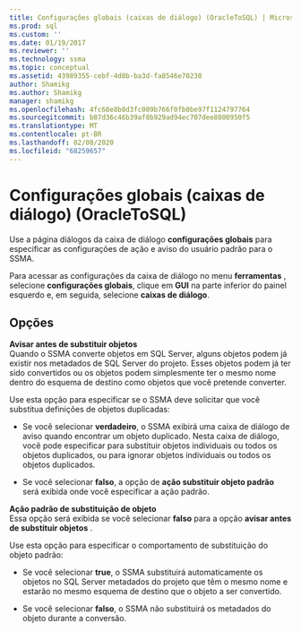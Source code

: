 ```yaml
---
title: Configurações globais (caixas de diálogo) (OracleToSQL) | Microsoft Docs
ms.prod: sql
ms.custom: ''
ms.date: 01/19/2017
ms.reviewer: ''
ms.technology: ssma
ms.topic: conceptual
ms.assetid: 43989355-cebf-4d8b-ba3d-fa8546e70230
author: Shamikg
ms.author: Shamikg
manager: shamikg
ms.openlocfilehash: 4fc68e8b8d3fc009b766f0fb0be97f1124797764
ms.sourcegitcommit: b87d36c46b39af8b929ad94ec707dee8800950f5
ms.translationtype: MT
ms.contentlocale: pt-BR
ms.lasthandoff: 02/08/2020
ms.locfileid: "68259657"
---
```

# <a name="global-settings-dialogs--oracletosql"></a>Configurações globais (caixas de diálogo) (OracleToSQL)
Use a página diálogos da caixa de diálogo **configurações globais** para especificar as configurações de ação e aviso do usuário padrão para o SSMA.  
  
Para acessar as configurações da caixa de diálogo no menu **ferramentas** , selecione **configurações globais**, clique em **GUI** na parte inferior do painel esquerdo e, em seguida, selecione **caixas de diálogo**.  
  
## <a name="options"></a>Opções  
**Avisar antes de substituir objetos**  
Quando o SSMA converte objetos em SQL Server, alguns objetos podem já existir nos metadados de SQL Server do projeto. Esses objetos podem já ter sido convertidos ou os objetos podem simplesmente ter o mesmo nome dentro do esquema de destino como objetos que você pretende converter.  
  
Use esta opção para especificar se o SSMA deve solicitar que você substitua definições de objetos duplicadas:  
  
-   Se você selecionar **verdadeiro**, o SSMA exibirá uma caixa de diálogo de aviso quando encontrar um objeto duplicado. Nesta caixa de diálogo, você pode especificar para substituir objetos individuais ou todos os objetos duplicados, ou para ignorar objetos individuais ou todos os objetos duplicados.  
  
-   Se você selecionar **falso**, a opção de **ação substituir objeto padrão** será exibida onde você especificar a ação padrão.  
  
**Ação padrão de substituição de objeto**  
Essa opção será exibida se você selecionar **falso** para a opção **avisar antes de substituir objetos** .  
  
Use esta opção para especificar o comportamento de substituição do objeto padrão:  
  
-   Se você selecionar **true**, o SSMA substituirá automaticamente os objetos no SQL Server metadados do projeto que têm o mesmo nome e estarão no mesmo esquema de destino que o objeto a ser convertido.  
  
-   Se você selecionar **falso**, o SSMA não substituirá os metadados do objeto durante a conversão.  
  

